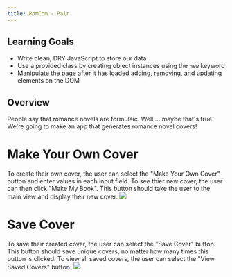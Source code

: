 ```yaml
---
title: RomCom - Pair
---
```


## Learning Goals

* Write clean, DRY JavaScript to store our data
* Use a provided class by creating object instances using the `new` keyword
* Manipulate the page after it has loaded adding, removing, and updating elements on the DOM

## Overview

People say that romance novels are formulaic. Well ... maybe that's true. We're going to make an app that generates romance novel covers!





# Make Your Own Cover
To create their own cover, the user can select the "Make Your Own Cover" button and enter values in each input field. To see thier new cover, the user can then click "Make My Book". This button should take the user to the main view and display their new cover.
![](https://media.giphy.com/media/cNBrxuiVZxnlfBtFkV/giphy.gif)

# Save Cover
To save their created cover, the user can select the "Save Cover" button. This button should save unique covers, no matter how many times this button is clicked. To view all saved covers, the user can select the "View Saved Covers" button.
![](https://media.giphy.com/media/sC4zvGyLEPvAKHlWkh/giphy.gif)
